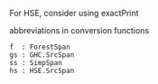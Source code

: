 
For HSE, consider using exactPrint


abbreviations in conversion functions

    f  : ForestSpan
    gs : GHC.SrcSpan
    ss : SimpSpan
    hs : HSE.SrcSpan



